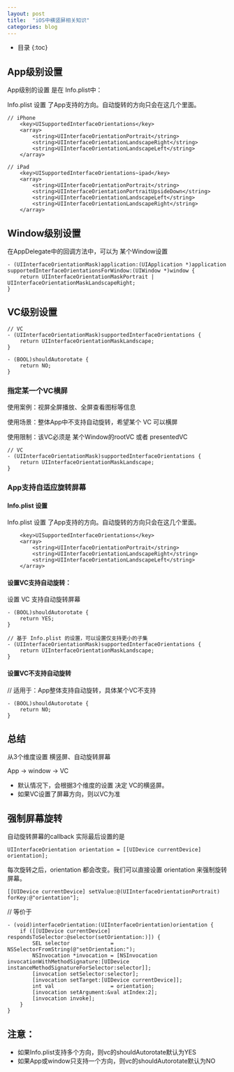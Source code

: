 ```yaml
---
layout: post
title:  "iOS中横竖屏相关知识"
categories: blog
---
```


* 目录
{:toc}

## App级别设置

App级别的设置 是在 Info.plist中：

Info.plist 设置 了App支持的方向。自动旋转的方向只会在这几个里面。
```
// iPhone
	<key>UISupportedInterfaceOrientations</key>
	<array>
		<string>UIInterfaceOrientationPortrait</string>
		<string>UIInterfaceOrientationLandscapeRight</string>
		<string>UIInterfaceOrientationLandscapeLeft</string>
	</array>

// iPad
	<key>UISupportedInterfaceOrientations~ipad</key>
	<array>
		<string>UIInterfaceOrientationPortrait</string>
		<string>UIInterfaceOrientationPortraitUpsideDown</string>
		<string>UIInterfaceOrientationLandscapeLeft</string>
		<string>UIInterfaceOrientationLandscapeRight</string>
	</array>
```


## Window级别设置

在AppDelegate中的回调方法中，可以为 某个Window设置
```
- (UIInterfaceOrientationMask)application:(UIApplication *)application supportedInterfaceOrientationsForWindow:(UIWindow *)window {
    return UIInterfaceOrientationMaskPortrait | UIInterfaceOrientationMaskLandscapeRight;
}
```

## VC级别设置

```
// VC
- (UIInterfaceOrientationMask)supportedInterfaceOrientations {
    return UIInterfaceOrientationMaskLandscape;
}

- (BOOL)shouldAutorotate {
    return NO;
}
```

### 指定某一个VC横屏

使用案例：视屏全屏播放、全屏查看图标等信息

使用场景：整体App中不支持自动旋转，希望某个 VC 可以横屏

使用限制：该VC必须是 某个Window的rootVC 或者 presentedVC

```
// VC
- (UIInterfaceOrientationMask)supportedInterfaceOrientations {
    return UIInterfaceOrientationMaskLandscape;
}
```

### App支持自适应旋转屏幕


#### Info.plist 设置

Info.plist 设置 了App支持的方向。自动旋转的方向只会在这几个里面。
```
	<key>UISupportedInterfaceOrientations</key>
	<array>
		<string>UIInterfaceOrientationPortrait</string>
		<string>UIInterfaceOrientationLandscapeRight</string>
		<string>UIInterfaceOrientationLandscapeLeft</string>
	</array>
```

#### 设置VC支持自动旋转：

设置 VC 支持自动旋转屏幕
```
- (BOOL)shouldAutorotate {
    return YES;
}

// 基于 Info.plist 的设置，可以设置仅支持更小的子集
- (UIInterfaceOrientationMask)supportedInterfaceOrientations {
    return UIInterfaceOrientationMaskLandscape;
}
```

#### 设置VC不支持自动旋转

// 适用于：App整体支持自动旋转，具体某个VC不支持
```
- (BOOL)shouldAutorotate {
    return NO;
}
```

## 总结 

从3个维度设置 横竖屏、自动旋转屏幕 

App -> window -> VC

- 默认情况下，会根据3个维度的设置 决定 VC的横竖屏。
- 如果VC设置了屏幕方向，则以VC为准

## 强制屏幕旋转

自动旋转屏幕的callback 实际最后设置的是 

```
UIInterfaceOrientation orientation = [[UIDevice currentDevice] orientation];
```

每次旋转之后，orientation 都会改变。我们可以直接设置 orientation 来强制旋转屏幕。

```
[[UIDevice currentDevice] setValue:@(UIInterfaceOrientationPortrait) forKey:@"orientation"];
```

// 等价于 
```
- (void)interfaceOrientation:(UIInterfaceOrientation)orientation {
    if ([[UIDevice currentDevice] respondsToSelector:@selector(setOrientation:)]) {
        SEL selector             = NSSelectorFromString(@"setOrientation:");
        NSInvocation *invocation = [NSInvocation invocationWithMethodSignature:[UIDevice instanceMethodSignatureForSelector:selector]];
        [invocation setSelector:selector];
        [invocation setTarget:[UIDevice currentDevice]];
        int val                  = orientation;
        [invocation setArgument:&val atIndex:2];
        [invocation invoke];
    }
}
```

## 注意：

- 如果Info.plist支持多个方向，则vc的shouldAutorotate默认为YES
- 如果App或window只支持一个方向，则vc的shouldAutorotate默认为NO
